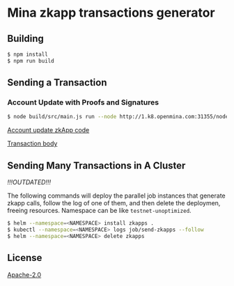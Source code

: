 # Mina zkapp transactions generator

## Building

``` sh
$ npm install
$ npm run build
```

## Sending a Transaction

### Account Update with Proofs and Signatures

``` sh
$ node build/src/main.js run --node http://1.k8.openmina.com:31355/node1/graphql --key EKE5WXywUNqyPoNpU8D9682z6fxcnUdDMQaQN4x6K1wmC8sYXWa1 -- sign-proof-x3
```

[Account update zkApp code](src/MultiAcc.ts)

[Transaction body](src/multi-account-updates.ts#L245-L247)

## Sending Many Transactions in A Cluster

_!!!OUTDATED!!!_

The following commands will deploy the parallel job instances that generate
zkapp calls, follow the log of one of them, and then delete the deploymen,
freeing resources. Namespace can be like `testnet-unoptimized`.

``` sh
$ helm --namespace=<NAMESPACE> install zkapps .
$ kubectl --namespace=<NAMESPACE> logs job/send-zkapps --follow
$ helm --namespace=<NAMESPACE> delete zkapps
```

## License

[Apache-2.0](LICENSE)
